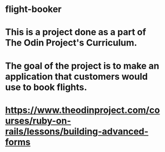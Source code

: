 # flight-booker
# This is a project done as a part of The Odin Project's Curriculum.
# The goal of the project is to make an application that customers would use to book flights.

# https://www.theodinproject.com/courses/ruby-on-rails/lessons/building-advanced-forms